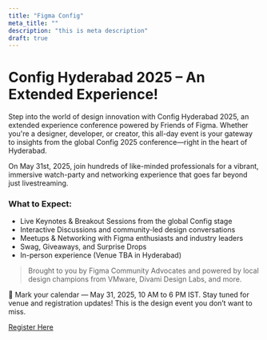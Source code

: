 ```yaml
---
title: "Figma Config"
meta_title: ""
description: "this is meta description"
draft: true
---
```



#  Config Hyderabad 2025 – An Extended Experience!
Step into the world of design innovation with Config Hyderabad 2025, an extended experience conference powered by Friends of Figma. Whether you're a designer, developer, or creator, this all-day event is your gateway to insights from the global Config 2025 conference—right in the heart of Hyderabad.

On May 31st, 2025, join hundreds of like-minded professionals for a vibrant, immersive watch-party and networking experience that goes far beyond just livestreaming.

### What to Expect:
 - Live Keynotes & Breakout Sessions from the global Config stage
 - Interactive Discussions and community-led design conversations
 - Meetups & Networking with Figma enthusiasts and industry leaders
 - Swag, Giveaways, and Surprise Drops
 - In-person experience (Venue TBA in Hyderabad)

>Brought to you by Figma Community Advocates and powered by local design champions from VMware, Divami Design Labs, and more.

📌 Mark your calendar — May 31, 2025, 10 AM to 6 PM IST.
Stay tuned for venue and registration updates!
This is the design event you don’t want to miss.

<a href="https://friends.figma.com/events/details/figma-hyderabad-presents-config-hyderabad-2025-an-extended-experience-conference/cohost-hyderabad" class="inline-block bg-sky-500 hover:bg-gray-600 text-white font-semibold px-5 py-2 rounded-lg shadow-md transition duration-300 ease-in-out no-underline">Register Here</a>